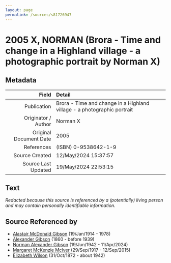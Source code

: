 ```yaml
---
layout: page
permalink: /sources/s81726947
---
```


# 2005 X, NORMAN (Brora - Time and change in a Highland village - a photographic portrait by Norman X)

## Metadata

Field | Detail
---:|:---
Publication | Brora - Time and change in a Highland village - a photographic portrait
Originator / Author | Norman X
Original Document Date | 2005
References | (ISBN) 0-9538642-1-9
Source Created | 12/May/2024 15:37:57
Source Last Updated | 19/May/2024 22:53:15

## Text

_Redacted because this source is referenced by a (potentially) living person and may contain personally identifiable information._

## Source Referenced by

* [Alastair McDonald Gibson](../people/@3963708@-alastair-mcdonald-gibson-b1914-1-19-d1978.md) (19/Jan/1914 - 1978)
* [Alexander Gibson](../people/@21968540@-alexander-gibson-b1860-d1939.md) (1860 - before 1939)
* [Norman Alexander Gibson](../people/@86606770@-norman-alexander-gibson-b1942-6-19-d2024-4-11.md) (19/Jun/1942 - 11/Apr/2024)
* [Margaret McKenzie McIver](../people/@24380064@-margaret-mckenzie-mciver-b1917-9-29-d2015-9-12.md) (29/Sep/1917 - 12/Sep/2015)
* [Elizabeth Wilson](../people/@71295041@-elizabeth-wilson-b1872-10-31-d1942.md) (31/Oct/1872 - about 1942)
